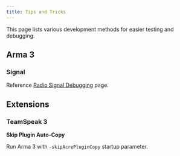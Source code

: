 ```yaml
---
title: Tips and Tricks
---
```


This page lists various development methods for easier testing and debugging.


## Arma 3

### Signal

Reference [Radio Signal Debugging](/wiki/frameworks/radio-signal-debugging) page.


## Extensions

### TeamSpeak 3

**Skip Plugin Auto-Copy**

Run Arma 3 with `-skipAcrePluginCopy` startup parameter.
